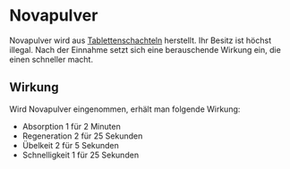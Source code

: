 # Novapulver

Novapulver wird aus [Tablettenschachteln](../../pages/bmt/tablettenschachtel.md) herstellt. Ihr Besitz ist höchst illegal. Nach der Einnahme setzt sich eine berauschende Wirkung ein, die einen schneller macht.

## Wirkung

Wird Novapulver eingenommen, erhält man folgende Wirkung:
*  Absorption 1 für 2 Minuten
*  Regeneration 2 für 25 Sekunden
*  Übelkeit 2 für 5 Sekunden
*  Schnelligkeit 1 für 25 Sekunden
